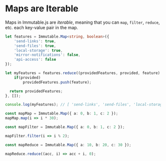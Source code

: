 # Maps are Iterable

Maps in Immutable.js are _iterable_, meaning that you can `map`, `filter`, `reduce`, etc. each key-value pair in the map.

```typescript
let features = Immutable.Map<string, boolean>({
	'send-links': true,
	'send-files': true,
	'local-storage': true,
	'mirror-notifications': false,
	'api-access': false
});

let myFeatures = features.reduce((providedFeatures, provided, feature) => {
	if(provided)
		providedFeatures.push(feature);

  return providedFeatures;
}, []);

console.log(myFeatures); // [ 'send-links', 'send-files', 'local-storage' ]
```

```typescript
const mapMap = Immutable.Map({ a: 0, b: 1, c: 2 });
mapMap.map(i => i * 30);

const mapFilter = Immutable.Map({ a: 0, b: 1, c: 2 });

mapFilter.filter(i => i % 2);

const mapReduce = Immutable.Map({ a: 10, b: 20, c: 30 });

mapReduce.reduce((acc, i) => acc + i, 0);
```

